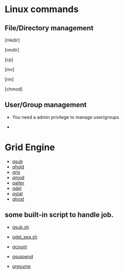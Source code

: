 # Linux commands

## File/Directory management

[mkdir]

[rmdir]

[cp]

[mv]

[rm]

[chmod]

## User/Group management

- You need a admin privilege to manage user/groups

-

#


# Grid Engine

- [qsub]()
- [qhold]()
- [qrls]()
- [qmod]()
- [qalter]()
- [qdel]()
- [qstat]()
- [qhost]()

## some built-in script to handle job.

- [qsub.sh](./gridEngine/qsub)

- [qdel_seq.sh](./gridEngine/qdel_seq)

- [qcount](./gridEngine/qcount)

- [qsuspend](./gridEngine/qsuspend)

- [qresume](./gridEngine/qresume)

## 

##
